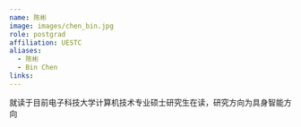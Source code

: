 ```yaml
---
name: 陈彬
image: images/chen_bin.jpg
role: postgrad
affiliation: UESTC
aliases:
  - 陈彬
  - Bin Chen
links:
---
```


就读于目前电子科技大学计算机技术专业硕士研究生在读，研究方向为具身智能方向
